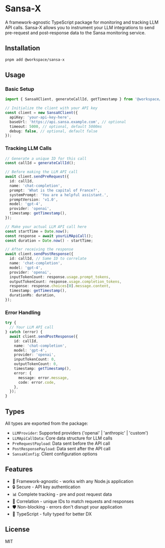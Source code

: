 # Sansa-X

A framework-agnostic TypeScript package for monitoring and tracking LLM API calls. Sansa-X allows you to instrument your LLM integrations to send pre-request and post-response data to the Sansa monitoring service.

## Installation

```bash
pnpm add @workspace/sansa-x
```

## Usage

### Basic Setup

```typescript
import { SansaXClient, generateCallId, getTimestamp } from '@workspace/sansa-x';

// Initialize the client with your API key
const client = new SansaXClient({
  apiKey: 'your-api-key-here',
  baseUrl: 'https://api.sansa.example.com', // optional
  timeout: 5000, // optional, default 5000ms
  debug: false, // optional, default false
});
```

### Tracking LLM Calls

```typescript
// Generate a unique ID for this call
const callId = generateCallId();

// Before making the LLM API call
await client.sendPreRequest({
  id: callId,
  name: 'chat-completion',
  prompt: 'What is the capital of France?',
  systemPrompt: 'You are a helpful assistant.',
  promptVersion: 'v1.0',
  model: 'gpt-4',
  provider: 'openai',
  timestamp: getTimestamp(),
});

// Make your actual LLM API call here
const startTime = Date.now();
const response = await yourLLMApiCall();
const duration = Date.now() - startTime;

// After receiving the response
await client.sendPostResponse({
  id: callId, // Same ID to correlate
  name: 'chat-completion',
  model: 'gpt-4',
  provider: 'openai',
  inputTokenCount: response.usage.prompt_tokens,
  outputTokenCount: response.usage.completion_tokens,
  response: response.choices[0].message.content,
  timestamp: getTimestamp(),
  durationMs: duration,
});
```

### Error Handling

```typescript
try {
  // Your LLM API call
} catch (error) {
  await client.sendPostResponse({
    id: callId,
    name: 'chat-completion',
    model: 'gpt-4',
    provider: 'openai',
    inputTokenCount: 0,
    outputTokenCount: 0,
    timestamp: getTimestamp(),
    error: {
      message: error.message,
      code: error.code,
    },
  });
}
```

## Types

All types are exported from the package:

- `LLMProvider`: Supported providers ('openai' | 'anthropic' | 'custom')
- `LLMApiCallData`: Core data structure for LLM calls
- `PreRequestPayload`: Data sent before the API call
- `PostResponsePayload`: Data sent after the API call
- `SansaXConfig`: Client configuration options

## Features

- 🚀 Framework-agnostic - works with any Node.js application
- 🔒 Secure - API key authentication
- 📊 Complete tracking - pre and post request data
- 🔗 Correlation - unique IDs to match requests and responses
- 🛡️ Non-blocking - errors don't disrupt your application
- 📝 TypeScript - fully typed for better DX

## License

MIT
